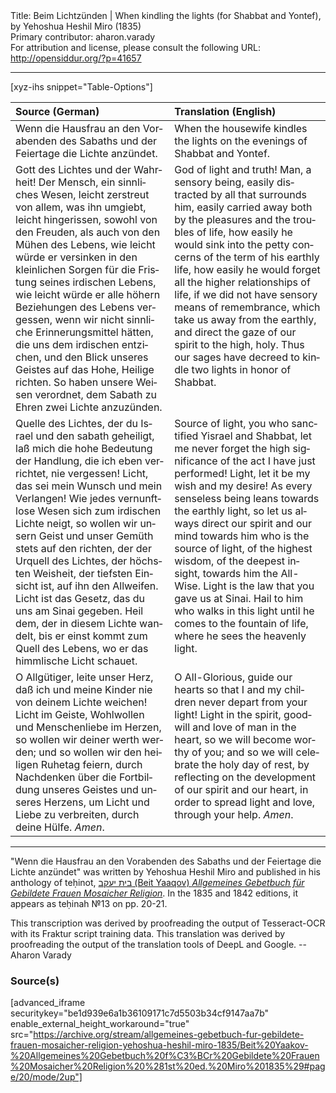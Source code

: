 <html>
<head></head>
<body>
Title: Beim Lichtzünden | When kindling the lights (for Shabbat and Yontef), by Yehoshua Heshil Miro (1835)<br />
Primary contributor: aharon.varady<br />
For attribution and license, please consult the following URL: <a href="http://opensiddur.org/?p=41657">http://opensiddur.org/?p=41657</a>
<p />
<hr />

[xyz-ihs snippet="Table-Options"]<table style="margin-left: auto; margin-right: auto;" class="draggable">
<thead><tr><th id="x" style="text-align: left;">Source (German)</th><th style="text-align: left;">Translation (English)</th></tr></thead>
<tbody>
<tr><td style="vertical-align:top;">
<div class="german" lang="de" style="text-align: left;">
<span class="instruction">Wenn die Hausfrau an den Vorabenden des Sabaths und der Feiertage die Lichte anzündet.</span>
</div></td>

<td style="vertical-align:top;">
<div class="english" lang="en" style="text-align: left;">
<span class="instruction">When the housewife kindles the lights on the evenings of Shabbat and Yontef.</span>
</div></td></tr>


<tr><td style="vertical-align:top;">
<div class="german" lang="de">
Gott des Lichtes und der Wahrheit! 
Der Mensch, ein sinnliches Wesen, 
leicht zerstreut von allem, was ihn umgiebt, 
leicht hingerissen, sowohl von den Freuden, als auch von den Mühen des Lebens, 
wie leicht würde er versinken in den kleinlichen Sorgen für die Fristung seines irdischen Lebens, 
wie leicht würde er alle höhern Beziehungen des Lebens vergessen, 
wenn wir nicht sinnliche Erinnerungsmittel hätten, 
die uns dem irdischen entzichen, 
und den Blick unseres Geistes auf das Hohe, Heilige richten. 
So haben unsere Weisen verordnet, 
dem Sabath zu Ehren zwei Lichte anzuzünden. 
</div></td>

<td style="vertical-align:top;">
<div class="english" lang="en" style="text-align: left;">
God of light and truth! 
Man, a sensory being, 
easily distracted by all that surrounds him, 
easily carried away both by the pleasures and the troubles of life, 
how easily he would sink into the petty concerns of the term of his earthly life, 
how easily he would forget all the higher relationships of life, 
if we did not have sensory means of remembrance, 
which take us away from the earthly, 
and direct the gaze of our spirit to the high, holy. 
Thus our sages have decreed 
to kindle two lights in honor of Shabbat. 
</div></td></tr>


<tr><td style="vertical-align:top;">
<div class="german" lang="de">
Quelle des Lichtes, 
der du Israel und den sabath geheiligt, 
laß mich die hohe Bedeutung der Handlung, die ich eben verrichtet, nie vergessen! 
Licht, das sei mein Wunsch und mein Verlangen! 
Wie jedes vernunftlose Wesen sich zum irdischen Lichte neigt, 
so wollen wir unsern Geist und unser Gemüth stets 
auf den richten, der der Urquell des Lichtes, 
der höchsten Weisheit, 
der tiefsten Einsicht ist, 
auf ihn den Allweifen. 
Licht ist das Gesetz, das du uns am Sinai gegeben. 
Heil dem, der in diesem Lichte wandelt, 
bis er einst kommt zum Quell des Lebens, 
wo er das himmlische Licht schauet. 
</div></td>

<td style="vertical-align:top;">
<div class="english" lang="en" style="text-align: left;">
Source of light, 
you who sanctified Yisrael and Shabbat, 
let me never forget the high significance of the act I have just performed! 
Light, let it be my wish and my desire! 
As every senseless being leans towards the earthly light, 
so let us always direct our spirit and our mind 
towards him who is the source of light, 
of the highest wisdom, 
of the deepest insight, 
towards him the All-Wise. 
Light is the law that you gave us at Sinai. 
Hail to him who walks in this light 
until he comes to the fountain of life, 
where he sees the heavenly light. 
</div></td></tr>


<tr><td style="vertical-align:top;">
<div class="german" lang="de">
O Allgütiger, leite unser Herz, 
daß ich und meine Kinder 
nie von deinem Lichte weichen! 
Licht im Geiste, 
Wohlwollen und Menschenliebe im Herzen, 
so wollen wir deiner werth werden; 
und so wollen wir den heiligen Ruhetag feiern, 
durch Nachdenken über die Fortbildung 
unseres Geistes und unseres Herzens, 
um Licht und Liebe zu verbreiten, 
durch deine Hülfe. 
<em>Amen</em>.
</div></td>

<td style="vertical-align:top;">
<div class="english" lang="en" style="text-align: left;">
O All-Glorious, guide our hearts 
so that I and my children 
never depart from your light! 
Light in the spirit, 
goodwill and love of man in the heart, 
so we will become worthy of you; 
and so we will celebrate the holy day of rest, 
by reflecting on the development 
of our spirit and our heart, 
in order to spread light and love, 
through your help. 
<em>Amen</em>.
</div></td></tr>
</tbody></table>


<hr />

"Wenn die Hausfrau an den Vorabenden des Sabaths und der Feiertage die Lichte anzündet" was written by Yehoshua Heshil Miro and published in his anthology of teḥinot, <a href="/?p=41365">בית יעקב (Beit Yaaqov) <em>Allgemeines Gebetbuch für Gebildete Frauen Mosaicher Religion</em></a>. In the 1835 and 1842 editions, it appears as teḥinah №13 on pp. 20-21.  

This transcription was derived by proofreading the output of Tesseract-OCR with its Fraktur script training data. This translation was derived by proofreading the output of the translation tools of DeepL and Google. --Aharon Varady

<h3>Source(s)</h3>

[advanced_iframe securitykey="be1d939e6a1b36109171c7d5503b34cf9147aa7b" enable_external_height_workaround="true" src="https://archive.org/stream/allgemeines-gebetbuch-fur-gebildete-frauen-mosaicher-religion-yehoshua-heshil-miro-1835/Beit%20Yaakov-%20Allgemeines%20Gebetbuch%20f%C3%BCr%20Gebildete%20Frauen%20Mosaicher%20Religion%20%281st%20ed.%20Miro%201835%29#page/20/mode/2up"]

&nbsp;
</body>
</html>